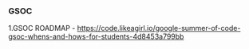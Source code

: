 ### GSOC

1.GSOC ROADMAP - https://code.likeagirl.io/google-summer-of-code-gsoc-whens-and-hows-for-students-4d8453a799bb
